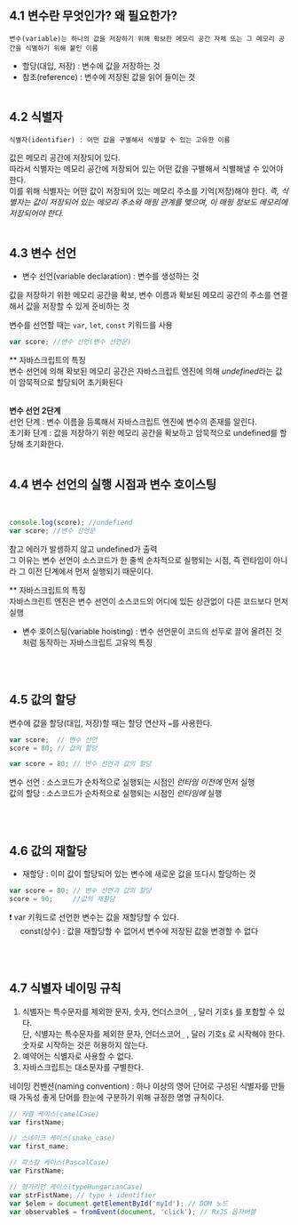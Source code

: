 ## 4.1 변수란 무엇인가? 왜 필요한가?
```
변수(variable)는 하나의 값을 저장하기 위해 확보한 메모리 공간 자체 또는 그 메모리 공간을 식별하기 위해 붙인 이름
```

- 할당(대입, 저장) : 변수에 값을 저장하는 것
- 참조(reference) : 변수에 저장된 값을 읽어 들이는 것
<br><br>

## 4.2 식별자

```
식별자(identifier) : 어떤 값을 구별해서 식별할 수 있는 고유한 이름
```
  

값은 메모리 공간에 저장되어 있다.  
따라서 식별자는 메모리 공간에 저장되어 있는 어떤 값을 구별해서 식별해낼 수 있어야 한다.  
이를 위해 식별자는 어떤 값이 저장되어 있는 메모리 주소를 기억(저장)해야 한다.
*즉, 식별자는 값이 저장되어 있는 메모리 주소와 매핑 관계를 맺으며, 이 매핑 정보도 메모리에 저장되어야 한다.*
<br>
<br>

## 4.3 변수 선언
- 변수 선언(variable declaration) : 변수를 생성하는 것

값을 저장하기 위한 메모리 공간을 확보, 변수 이름과 확보된 메모리 공간의 주소를 연결해서 값을 저장할 수 있게 준비하는 것

변수를 선언할 때는 `var`, `let`, `const` 키워드를 사용

```javascript
var score; //변수 선언(변수 선언문)
```

** 자바스크립트의 특징 <br>
변수 선언에 의해 확보된 메모리 공간은 자바스크립트 엔진에 의해 *undefined*라는 값이 암묵적으로 할당되어 초기화된다
<br><br>

**변수 선언 2단계**   
  선언 단계 : 변수 이름을 등록해서 자바스크립트 엔진에 변수의 존재를 알린다.  
  초기화 단계 : 값을 저장하기 위한 메모리 공간을 확보하고 암묵적으로 undefined를 할당해 초기화한다.
<br><br>

## 4.4 변수 선언의 실행 시점과 변수 호이스팅
<br>


```javascript
console.log(score); //undefiend
var score; //변수 선언문
```

참고 에러가 발생하지 않고 undefined가 출력  
그 이유는 변수 선언이 소스코드가 한 줄씩 순차적으로 실행되는 시점, 즉 런타임이 아니라 그 이전 단계에서 먼저 실행되기 때문이다.

** 자바스크립트의 특징  
자바스크린트 엔진은 변수 선언이 소스코드의 어디에 있든 상관없이 다른 코드보다 먼저 실행  

- 변수 호이스팅(variable hoisting) : 변수 선언문이 코드의 선두로 끌어 올려진 것처럼 동작하는 자바스크립트 고유의 특징

<br><br>

## 4.5 값의 할당

변수에 값을 할당(대입, 저장)할 때는 할당 연산자 `=`를 사용한다.

```javascript
var score;  // 변수 선언
score = 80; // 값의 할당
```
```javascript
var score = 80; // 변수 선언과 값의 할당
```

변수 선언 : 소스코드가 순차적으로 실행되는 시점인 *런타임 이전에* 먼저 실행  
값의 할당 : 소스코드가 순차적으로 실행되는 시점인 *런타임에* 실행

<br><br>

## 4.6 값의 재할당

- 재할당 : 이미 값이 할당되어 있는 변수에 새로운 값을 또다시 할당하는 것

```javascript
var score = 80; // 변수 선언과 값의 할당
score = 90;     //값의 재할당
```

❗️ var 키워드로 선언한 변수는 값을 재할당할 수 있다.  
&nbsp;&nbsp;&nbsp;&nbsp;&nbsp;const(상수) : 값을 재할당할 수 없어서 변수에 저장된 값을 변경할 수 없다  

<br><br>

## 4.7 식별자 네이밍 규칙
1. 식별자는 특수문자를 제외한 문자, 숫자, 언더스코어`_` , 달러 기호`$` 를 포함할 수 있다.  
   단, 식별자는 특수문자를 제외한 문자, 언더스코어`_` , 달러 기호`$` 로 시작해야 한다. 숫자로 시작하는 것은 허용하지 않는다.
2. 예약어는 식별자로 사용할 수 없다.
3. 자바스크립트는 대소문자를 구별한다.

네이밍 컨벤션(naming convention) : 하나 이상의 영어 단어로 구성된 식별자를 만들 때 가독성 좋게 단어를 한눈에 구분하기 위해 규정한 명명 규칙이다.

```javascript
// 카멜 케이스(camelCase)
var firstName;

// 스네이크 케이스(snake_case)
var first_name;

// 파스칼 케이스(PascalCase)
var FirstName;

// 헝가리언 케이스(typeHungarianCase)
var strFistName; // type + identifier
var $elem = document.getElementById('myId'); // DOM 노드
var observable$ = fromEvent(document, 'click'); // RxJS 옵저버블
```
